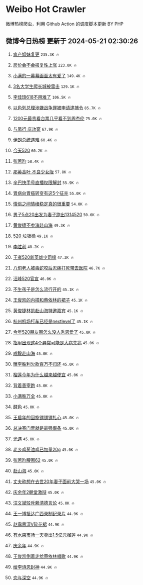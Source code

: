 # Weibo Hot Crawler 



微博热榜爬虫，利用 Github Action 的调度脚本更新 BY PHP 


## 微博今日热榜 更新于 2024-05-21 02:30:26 
1. [疯产姐妹复更](https://s.weibo.com/weibo?q=%23%E7%96%AF%E4%BA%A7%E5%A7%90%E5%A6%B9%E5%A4%8D%E6%9B%B4%23&t=31&band_rank=1&Refer=top) `235.3K 🔥` 

1. [房价会不会报复性上涨](https://s.weibo.com/weibo?q=%23%E6%88%BF%E4%BB%B7%E4%BC%9A%E4%B8%8D%E4%BC%9A%E6%8A%A5%E5%A4%8D%E6%80%A7%E4%B8%8A%E6%B6%A8%23&t=31&band_rank=2&Refer=top) `223.0K 🔥` 

1. [小满的一幕幕画面太有爱了](https://s.weibo.com/weibo?q=%23%E5%B0%8F%E6%BB%A1%E7%9A%84%E4%B8%80%E5%B9%95%E5%B9%95%E7%94%BB%E9%9D%A2%E5%A4%AA%E6%9C%89%E7%88%B1%E4%BA%86%23&t=31&band_rank=3&Refer=top) `149.4K 🔥` 

1. [3名大学生爬长城被雷击](https://s.weibo.com/weibo?q=%233%E5%90%8D%E5%A4%A7%E5%AD%A6%E7%94%9F%E7%88%AC%E9%95%BF%E5%9F%8E%E8%A2%AB%E9%9B%B7%E5%87%BB%23&t=31&band_rank=4&Refer=top) `129.1K 🔥` 

1. [李佳琦618不用难了](https://s.weibo.com/weibo?q=%23%E6%9D%8E%E4%BD%B3%E7%90%A6618%E4%B8%8D%E7%94%A8%E9%9A%BE%E4%BA%86%23&t=31&band_rank=5&Refer=top) `106.5K 🔥` 

1. [以色列总理涉嫌战争罪被申请逮捕令](https://s.weibo.com/weibo?q=%23%E4%BB%A5%E8%89%B2%E5%88%97%E6%80%BB%E7%90%86%E6%B6%89%E5%AB%8C%E6%88%98%E4%BA%89%E7%BD%AA%E8%A2%AB%E7%94%B3%E8%AF%B7%E9%80%AE%E6%8D%95%E4%BB%A4%23&t=31&band_rank=6&Refer=top) `85.7K 🔥` 

1. [1200元最贵看台票几乎看不到周杰伦](https://s.weibo.com/weibo?q=%231200%E5%85%83%E6%9C%80%E8%B4%B5%E7%9C%8B%E5%8F%B0%E7%A5%A8%E5%87%A0%E4%B9%8E%E7%9C%8B%E4%B8%8D%E5%88%B0%E5%91%A8%E6%9D%B0%E4%BC%A6%23&t=31&band_rank=7&Refer=top) `75.0K 🔥` 

1. [与凤行 庆功宴](https://s.weibo.com/weibo?q=%E4%B8%8E%E5%87%A4%E8%A1%8C%20%E5%BA%86%E5%8A%9F%E5%AE%B4&t=31&band_rank=8&Refer=top) `67.9K 🔥` 

1. [伊朗总统遇难](https://s.weibo.com/weibo?q=%23%E4%BC%8A%E6%9C%97%E6%80%BB%E7%BB%9F%E9%81%87%E9%9A%BE%23&t=31&band_rank=9&Refer=top) `60.4K 🔥` 

1. [今天520](https://s.weibo.com/weibo?q=%23%E4%BB%8A%E5%A4%A9520%23&t=31&band_rank=10&Refer=top) `60.2K 🔥` 

1. [张若昀](https://s.weibo.com/weibo?q=%E5%BC%A0%E8%8B%A5%E6%98%80&t=31&band_rank=11&Refer=top) `58.4K 🔥` 

1. [那英高叶 不良少女版](https://s.weibo.com/weibo?q=%E9%82%A3%E8%8B%B1%E9%AB%98%E5%8F%B6%20%E4%B8%8D%E8%89%AF%E5%B0%91%E5%A5%B3%E7%89%88&t=31&band_rank=12&Refer=top) `57.8K 🔥` 

1. [辛巴快手号直播权限解封](https://s.weibo.com/weibo?q=%23%E8%BE%9B%E5%B7%B4%E5%BF%AB%E6%89%8B%E5%8F%B7%E7%9B%B4%E6%92%AD%E6%9D%83%E9%99%90%E8%A7%A3%E5%B0%81%23&t=31&band_rank=13&Refer=top) `55.9K 🔥` 

1. [胃病向胃癌转变有这5个征兆](https://s.weibo.com/weibo?q=%23%E8%83%83%E7%97%85%E5%90%91%E8%83%83%E7%99%8C%E8%BD%AC%E5%8F%98%E6%9C%89%E8%BF%995%E4%B8%AA%E5%BE%81%E5%85%86%23&t=31&band_rank=14&Refer=top) `55.0K 🔥` 

1. [情侣之间情绪稳定真的很重要](https://s.weibo.com/weibo?q=%23%E6%83%85%E4%BE%A3%E4%B9%8B%E9%97%B4%E6%83%85%E7%BB%AA%E7%A8%B3%E5%AE%9A%E7%9C%9F%E7%9A%84%E5%BE%88%E9%87%8D%E8%A6%81%23&t=31&band_rank=15&Refer=top) `54.0K 🔥` 

1. [男子5点20出发为妻子跑出1314520](https://s.weibo.com/weibo?q=%23%E7%94%B7%E5%AD%905%E7%82%B920%E5%87%BA%E5%8F%91%E4%B8%BA%E5%A6%BB%E5%AD%90%E8%B7%91%E5%87%BA1314520%23&t=31&band_rank=16&Refer=top) `50.6K 🔥` 

1. [黄俊捷不参演赴山海](https://s.weibo.com/weibo?q=%23%E9%BB%84%E4%BF%8A%E6%8D%B7%E4%B8%8D%E5%8F%82%E6%BC%94%E8%B5%B4%E5%B1%B1%E6%B5%B7%23&t=31&band_rank=17&Refer=top) `49.3K 🔥` 

1. [520 垃圾桶](https://s.weibo.com/weibo?q=520%20%E5%9E%83%E5%9C%BE%E6%A1%B6&t=31&band_rank=18&Refer=top) `49.1K 🔥` 

1. [李胜利](https://s.weibo.com/weibo?q=%E6%9D%8E%E8%83%9C%E5%88%A9&t=31&band_rank=19&Refer=top) `48.2K 🔥` 

1. [王者520新英雄少司缘](https://s.weibo.com/weibo?q=%23%E7%8E%8B%E8%80%85520%E6%96%B0%E8%8B%B1%E9%9B%84%E5%B0%91%E5%8F%B8%E7%BC%98%23&t=31&band_rank=20&Refer=top) `47.3K 🔥` 

1. [八旬老人被毒蛇咬后忍痛打死带去医院](https://s.weibo.com/weibo?q=%23%E5%85%AB%E6%97%AC%E8%80%81%E4%BA%BA%E8%A2%AB%E6%AF%92%E8%9B%87%E5%92%AC%E5%90%8E%E5%BF%8D%E7%97%9B%E6%89%93%E6%AD%BB%E5%B8%A6%E5%8E%BB%E5%8C%BB%E9%99%A2%23&t=31&band_rank=21&Refer=top) `46.7K 🔥` 

1. [汪峰520官宣](https://s.weibo.com/weibo?q=%23%E6%B1%AA%E5%B3%B0520%E5%AE%98%E5%AE%A3%23&t=31&band_rank=22&Refer=top) `46.0K 🔥` 

1. [不生孩子是怎么流行开的](https://s.weibo.com/weibo?q=%23%E4%B8%8D%E7%94%9F%E5%AD%A9%E5%AD%90%E6%98%AF%E6%80%8E%E4%B9%88%E6%B5%81%E8%A1%8C%E5%BC%80%E7%9A%84%23&t=31&band_rank=23&Refer=top) `45.1K 🔥` 

1. [王俊凯的内搭和蔡依林的裙子](https://s.weibo.com/weibo?q=%23%E7%8E%8B%E4%BF%8A%E5%87%AF%E7%9A%84%E5%86%85%E6%90%AD%E5%92%8C%E8%94%A1%E4%BE%9D%E6%9E%97%E7%9A%84%E8%A3%99%E5%AD%90%23&t=31&band_rank=24&Refer=top) `45.1K 🔥` 

1. [黄俊捷林凯赴山海特邀嘉宾](https://s.weibo.com/weibo?q=%23%E9%BB%84%E4%BF%8A%E6%8D%B7%E6%9E%97%E5%87%AF%E8%B5%B4%E5%B1%B1%E6%B5%B7%E7%89%B9%E9%82%80%E5%98%89%E5%AE%BE%23&t=31&band_rank=25&Refer=top) `45.1K 🔥` 

1. [杭州机场打车已经是nextlevel了](https://s.weibo.com/weibo?q=%23%E6%9D%AD%E5%B7%9E%E6%9C%BA%E5%9C%BA%E6%89%93%E8%BD%A6%E5%B7%B2%E7%BB%8F%E6%98%AFnextlevel%E4%BA%86%23&t=31&band_rank=26&Refer=top) `45.1K 🔥` 

1. [今年520朋友圈怎么没人秀恩爱了](https://s.weibo.com/weibo?q=%23%E4%BB%8A%E5%B9%B4520%E6%9C%8B%E5%8F%8B%E5%9C%88%E6%80%8E%E4%B9%88%E6%B2%A1%E4%BA%BA%E7%A7%80%E6%81%A9%E7%88%B1%E4%BA%86%23&t=31&band_rank=27&Refer=top) `45.0K 🔥` 

1. [指甲出现这4个异常可能是大病先兆](https://s.weibo.com/weibo?q=%23%E6%8C%87%E7%94%B2%E5%87%BA%E7%8E%B0%E8%BF%994%E4%B8%AA%E5%BC%82%E5%B8%B8%E5%8F%AF%E8%83%BD%E6%98%AF%E5%A4%A7%E7%97%85%E5%85%88%E5%85%86%23&t=31&band_rank=28&Refer=top) `45.0K 🔥` 

1. [成毅赴山海](https://s.weibo.com/weibo?q=%23%E6%88%90%E6%AF%85%E8%B5%B4%E5%B1%B1%E6%B5%B7%23&t=31&band_rank=29&Refer=top) `45.0K 🔥` 

1. [曝李胜利欠款百万不归还](https://s.weibo.com/weibo?q=%23%E6%9B%9D%E6%9D%8E%E8%83%9C%E5%88%A9%E6%AC%A0%E6%AC%BE%E7%99%BE%E4%B8%87%E4%B8%8D%E5%BD%92%E8%BF%98%23&t=31&band_rank=30&Refer=top) `45.0K 🔥` 

1. [榴莲今年为什么越来越便宜](https://s.weibo.com/weibo?q=%23%E6%A6%B4%E8%8E%B2%E4%BB%8A%E5%B9%B4%E4%B8%BA%E4%BB%80%E4%B9%88%E8%B6%8A%E6%9D%A5%E8%B6%8A%E4%BE%BF%E5%AE%9C%23&t=31&band_rank=31&Refer=top) `45.0K 🔥` 

1. [背着善宰跑](https://s.weibo.com/weibo?q=%23%E8%83%8C%E7%9D%80%E5%96%84%E5%AE%B0%E8%B7%91%23&t=31&band_rank=32&Refer=top) `45.0K 🔥` 

1. [小满胜万全](https://s.weibo.com/weibo?q=%E5%B0%8F%E6%BB%A1%E8%83%9C%E4%B8%87%E5%85%A8&t=31&band_rank=33&Refer=top) `45.0K 🔥` 

1. [酵色](https://s.weibo.com/weibo?q=%E9%85%B5%E8%89%B2&t=31&band_rank=34&Refer=top) `45.0K 🔥` 

1. [王启年的回旋镖镖镖扎心](https://s.weibo.com/weibo?q=%E7%8E%8B%E5%90%AF%E5%B9%B4%E7%9A%84%E5%9B%9E%E6%97%8B%E9%95%96%E9%95%96%E9%95%96%E6%89%8E%E5%BF%83&t=31&band_rank=35&Refer=top) `45.0K 🔥` 

1. [总决赛门票就是最强假条](https://s.weibo.com/weibo?q=%23%E6%80%BB%E5%86%B3%E8%B5%9B%E9%97%A8%E7%A5%A8%E5%B0%B1%E6%98%AF%E6%9C%80%E5%BC%BA%E5%81%87%E6%9D%A1%23&t=31&band_rank=36&Refer=top) `45.0K 🔥` 

1. [光遇](https://s.weibo.com/weibo?q=%E5%85%89%E9%81%87&t=31&band_rank=37&Refer=top) `45.0K 🔥` 

1. [老乡鸡葱油鸡已加量20g](https://s.weibo.com/weibo?q=%23%E8%80%81%E4%B9%A1%E9%B8%A1%E8%91%B1%E6%B2%B9%E9%B8%A1%E5%B7%B2%E5%8A%A0%E9%87%8F20g%23&t=31&band_rank=38&Refer=top) `45.0K 🔥` 

1. [张若昀腰围62](https://s.weibo.com/weibo?q=%E5%BC%A0%E8%8B%A5%E6%98%80%E8%85%B0%E5%9B%B462&t=31&band_rank=39&Refer=top) `45.0K 🔥` 

1. [赴山海](https://s.weibo.com/weibo?q=%E8%B5%B4%E5%B1%B1%E6%B5%B7&t=31&band_rank=40&Refer=top) `45.0K 🔥` 

1. [丈夫称想在去世20年妻子面前大哭一场](https://s.weibo.com/weibo?q=%23%E4%B8%88%E5%A4%AB%E7%A7%B0%E6%83%B3%E5%9C%A8%E5%8E%BB%E4%B8%9620%E5%B9%B4%E5%A6%BB%E5%AD%90%E9%9D%A2%E5%89%8D%E5%A4%A7%E5%93%AD%E4%B8%80%E5%9C%BA%23&t=31&band_rank=41&Refer=top) `45.0K 🔥` 

1. [庆余年2朝堂激辩](https://s.weibo.com/weibo?q=%23%E5%BA%86%E4%BD%99%E5%B9%B42%E6%9C%9D%E5%A0%82%E6%BF%80%E8%BE%A9%23&t=31&band_rank=42&Refer=top) `45.0K 🔥` 

1. [汪文斌驳斥赖清德言论](https://s.weibo.com/weibo?q=%23%E6%B1%AA%E6%96%87%E6%96%8C%E9%A9%B3%E6%96%A5%E8%B5%96%E6%B8%85%E5%BE%B7%E8%A8%80%E8%AE%BA%23&t=31&band_rank=43&Refer=top) `45.0K 🔥` 

1. [王一博抵达广西录制纪录片](https://s.weibo.com/weibo?q=%23%E7%8E%8B%E4%B8%80%E5%8D%9A%E6%8A%B5%E8%BE%BE%E5%B9%BF%E8%A5%BF%E5%BD%95%E5%88%B6%E7%BA%AA%E5%BD%95%E7%89%87%23&t=31&band_rank=44&Refer=top) `44.9K 🔥` 

1. [赵露思深V碎花裙](https://s.weibo.com/weibo?q=%23%E8%B5%B5%E9%9C%B2%E6%80%9D%E6%B7%B1V%E7%A2%8E%E8%8A%B1%E8%A3%99%23&t=31&band_rank=45&Refer=top) `44.9K 🔥` 

1. [有水果市场一天卖出1.5亿元榴莲](https://s.weibo.com/weibo?q=%23%E6%9C%89%E6%B0%B4%E6%9E%9C%E5%B8%82%E5%9C%BA%E4%B8%80%E5%A4%A9%E5%8D%96%E5%87%BA1.5%E4%BA%BF%E5%85%83%E6%A6%B4%E8%8E%B2%23&t=31&band_rank=46&Refer=top) `44.9K 🔥` 

1. [庆余年](https://s.weibo.com/weibo?q=%E5%BA%86%E4%BD%99%E5%B9%B4&t=31&band_rank=47&Refer=top) `44.9K 🔥` 

1. [王俊凯倒着走给蔡依林唱歌](https://s.weibo.com/weibo?q=%23%E7%8E%8B%E4%BF%8A%E5%87%AF%E5%80%92%E7%9D%80%E8%B5%B0%E7%BB%99%E8%94%A1%E4%BE%9D%E6%9E%97%E5%94%B1%E6%AD%8C%23&t=31&band_rank=48&Refer=top) `44.9K 🔥` 

1. [给李诗恩封神](https://s.weibo.com/weibo?q=%E7%BB%99%E6%9D%8E%E8%AF%97%E6%81%A9%E5%B0%81%E7%A5%9E&t=31&band_rank=49&Refer=top) `44.9K 🔥` 

1. [恋与深空](https://s.weibo.com/weibo?q=%E6%81%8B%E4%B8%8E%E6%B7%B1%E7%A9%BA&t=31&band_rank=50&Refer=top) `44.9K 🔥` 

